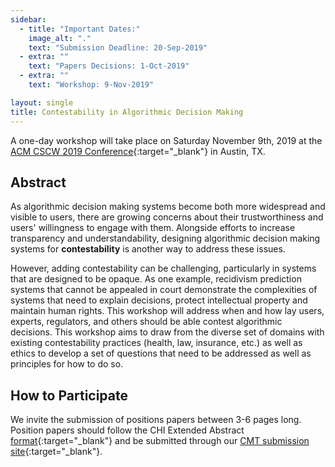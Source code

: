 ```yaml
---
sidebar:
  - title: "Important Dates:"
    image_alt: "."
    text: "Submission Deadline: 20-Sep-2019"
  - extra: ""
    text: "Papers Decisions: 1-Oct-2019"
  - extra: ""
    text: "Workshop: 9-Nov-2019"

layout: single
title: Contestability in Algorithmic Decision Making
---
```


A one-day workshop will take place on Saturday November 9th, 2019 at the [ACM CSCW 2019 Conference](http://cscw.acm.org/2019/){:target="\_blank"} in Austin, TX.

## Abstract

As algorithmic decision making systems become both more widespread and visible to users, there are growing concerns about their trustworthiness and users' willingness to engage with them. Alongside efforts to increase transparency and understandability, designing algorithmic decision making systems for **contestability** is another way to address these issues. 

However, adding contestability can be challenging, particularly in systems that are designed to be opaque. As one example, recidivism prediction systems that cannot be appealed in court demonstrate the complexities of systems that need to explain decisions, protect intellectual property and maintain human rights. This workshop will address when and how lay users, experts, regulators, and others should be able contest algorithmic decisions. This workshop aims to draw from the diverse set of domains with existing contestability practices (health, law, insurance, etc.) as well as ethics to develop a set of questions that need to be addressed as well as principles for how to do so. 


## How to Participate

We invite the submission of positions papers between 3-6 pages long. Position papers should follow the CHI Extended Abstract [format](http://chi2019.acm.org/authors/chi-proceedings-format/){:target="\_blank"} and be submitted through our [CMT submission site](https://cmt3.research.microsoft.com/HCMLP2019){:target="\_blank"}.
